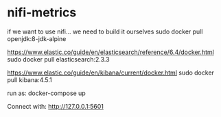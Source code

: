 # nifi-metrics

if we want to use nifi... we need to build it ourselves
sudo docker pull openjdk:8-jdk-alpine

https://www.elastic.co/guide/en/elasticsearch/reference/6.4/docker.html
sudo docker pull elasticsearch:2.3.3

https://www.elastic.co/guide/en/kibana/current/docker.html
sudo docker pull kibana:4.5.1

run as:
docker-compose up

Connect with: http://127.0.0.1:5601


